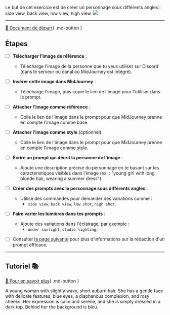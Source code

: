 <style>.md-footer{display:none;}</style>
Le but de cet exercice est de créer un personnage sous différents angles : side view, back view, low view, high view. 
<img src="../assets/image/02_rosie.png">
***

[📁 Document de départ](../assets/image/02_rosie.png){ .md-button }   <br>

## Étapes
- [ ] **Télécharger l'image de référence** :
   - Télécharge l'image de la personne que tu veux utiliser sur Discord (dans le serveur ou canal où MidJourney est intégré).

- [ ] **Insérer cette image dans MidJourney** :
   - Télécharge l'image, puis copie le lien de l'image pour l'utiliser dans le prompt.

- [ ] **Attacher l'image comme référence** :
   - Colle le lien de l'image dans le prompt pour que MidJourney prenne en compte l'image comme base.

- [ ] **Attacher l'image comme style** (optionnel):
   - Colle le lien de l'image dans le prompt pour que MidJourney prenne en compte l'image comme style.

- [ ] **Écrire un prompt qui décrit la personne de l'image** :
   - Ajoute une description précise du personnage en te basant sur les caractéristiques visibles dans l'image (ex. : "young girl with long blonde hair, wearing a summer dress").

- [ ] **Créer des prompts avec le personnage sous différents angles** :
   - Utilise des commandes pour demander des variations comme :
     - `side view`, `back view`, `low shot`, `high shot`.

- [ ] **Faire varier les lumières dans tes prompts** :
   - Ajoute des variations dans l'éclairage, par exemple :
     - `under sunlight`, `studio lighting`.


- [ ] Consulter [la page suivante](../ai/prompt.md) pour plus d’informations sur la rédaction d'un prompt efficace.
    
***

## Tutoriel 📚

[📖 Pour en savoir plus](https://cmontmorency365-my.sharepoint.com/:v:/g/personal/flpilote_cmontmorency_qc_ca/EZwnDl9Wwe9GsCbtAYRbas8B9Ho2tVB0m_eGaWyx1-GRBA?nav=eyJyZWZlcnJhbEluZm8iOnsicmVmZXJyYWxBcHAiOiJPbmVEcml2ZUZvckJ1c2luZXNzIiwicmVmZXJyYWxBcHBQbGF0Zm9ybSI6IldlYiIsInJlZmVycmFsTW9kZSI6InZpZXciLCJyZWZlcnJhbFZpZXciOiJNeUZpbGVzTGlua0NvcHkifX0&e=grtPVC){ .md-button }   <br>








A young woman with slightly wavy, short auburn hair. She has a gentle face with delicate features, blue eyes, a diaphanous complexion, and rosy cheeks. Her expression is calm and serene, and she is simply dressed in a dark top. Behind her the background is bleu. 
